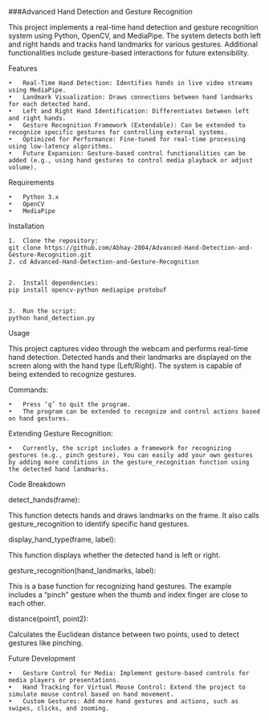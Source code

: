 ###Advanced Hand Detection and Gesture Recognition

This project implements a real-time hand detection and gesture recognition system using Python, OpenCV, and MediaPipe. The system detects both left and right hands and tracks hand landmarks for various gestures. Additional functionalities include gesture-based interactions for future extensibility.

Features

	•	Real-Time Hand Detection: Identifies hands in live video streams using MediaPipe.
	•	Landmark Visualization: Draws connections between hand landmarks for each detected hand.
	•	Left and Right Hand Identification: Differentiates between left and right hands.
	•	Gesture Recognition Framework (Extendable): Can be extended to recognize specific gestures for controlling external systems.
	•	Optimized for Performance: Fine-tuned for real-time processing using low-latency algorithms.
	•	Future Expansion: Gesture-based control functionalities can be added (e.g., using hand gestures to control media playback or adjust volume).

Requirements

	•	Python 3.x
	•	OpenCV
	•	MediaPipe

Installation

	1.	Clone the repository:
    git clone https://github.com/Abhay-2004/Advanced-Hand-Detection-and-Gesture-Recognition.git
    2. cd Advanced-Hand-Detection-and-Gesture-Recognition


	2.	Install dependencies:
    pip install opencv-python mediapipe protobuf


	3.	Run the script:
    python hand_detection.py



Usage

This project captures video through the webcam and performs real-time hand detection. Detected hands and their landmarks are displayed on the screen along with the hand type (Left/Right). The system is capable of being extended to recognize gestures.

Commands:

	•	Press ‘q’ to quit the program.
	•	The program can be extended to recognize and control actions based on hand gestures.

Extending Gesture Recognition:

	•	Currently, the script includes a framework for recognizing gestures (e.g., pinch gesture). You can easily add your own gestures by adding more conditions in the gesture_recognition function using the detected hand landmarks.

Code Breakdown

detect_hands(frame):

This function detects hands and draws landmarks on the frame. It also calls gesture_recognition to identify specific hand gestures.

display_hand_type(frame, label):

This function displays whether the detected hand is left or right.

gesture_recognition(hand_landmarks, label):

This is a base function for recognizing hand gestures. The example includes a “pinch” gesture when the thumb and index finger are close to each other.

distance(point1, point2):

Calculates the Euclidean distance between two points, used to detect gestures like pinching.

Future Development

	•	Gesture Control for Media: Implement gesture-based controls for media players or presentations.
	•	Hand Tracking for Virtual Mouse Control: Extend the project to simulate mouse control based on hand movement.
	•	Custom Gestures: Add more hand gestures and actions, such as swipes, clicks, and zooming.

